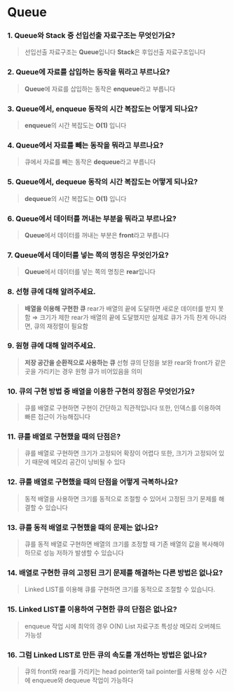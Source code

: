 # Queue

### 1. Queue와 Stack 중 선입선출 자료구조는 무엇인가요?

> 선입선출 자료구조는 **Queue**입니다
**Stack**은 후입선출 자료구조입니다
> 

### 2. Queue에 자료를 삽입하는 동작을 뭐라고 부르나요?

> **Queue**에 자료를 삽입하는 동작은 **enqueue**라고 부릅니다
> 

### 3. Queue에서, enqueue 동작의 시간 복잡도는 어떻게 되나요?

> **enqueue**의 시간 복잡도는 **O(1)** 입니다
> 

### 4. Queue에서 자료를 빼는 동작을 뭐라고 부르나요?

> 큐에서 자료를 빼는 동작은 **dequeue**라고 부릅니다
> 

### 5. Queue에서, dequeue 동작의 시간 복잡도는 어떻게 되나요?

> **dequeue**의 시간 복잡도는 **O(1)** 입니다
> 

### 6. Queue에서 데이터를 꺼내는 부분을 뭐라고 부르나요?

> **Queue**에서 데이터를 꺼내는 부분은 **front**라고 부릅니다
> 

### 7. Queue에서 데이터를 넣는 쪽의 명칭은 무엇인가요?

> **Queue**에서 데이터를 넣는 쪽의 명칭은 **rear**입니다
> 

### 8. 선형 큐에 대해 알려주세요.

> **배열을 이용해 구현한 큐**
rear가 배열의 끝에 도달하면 새로운 데이터를 받지 못함 ⇒ 크기가 제한
rear가 배열의 끝에 도달했지만 실제로 큐가 가득 찬게 아니라면, 큐의 재정렬이 필요함
> 

### 9. 원형 큐에 대해 알려주세요.

> **저장 공간을 순환적으로 사용하는 큐**
선형 큐의 단점을 보완
rear와 front가 같은 곳을 가리키는 경우 원형 큐가 비어있음을 의미
> 

### 10. 큐의 구현 방법 중 배열을 이용한 구현의 장점은 무엇인가요?

> 큐를 배열로 구현하면 구현이 간단하고 직관적입니다
또한, 인덱스를 이용하여 빠른 접근이 가능해집니다
> 

### 11. 큐를 배열로 구현했을 때의 단점은?

> 큐를 배열로 구현하면 크기가 고정되어 확장이 어렵다
또한, 크기가 고정되어 있기 때문에 메모리 공간이 낭비될 수 있다
> 

### 12. 큐를 배열로 구현했을 때의 단점을 어떻게 극복하나요?

> 동적 배열을 사용하면 크기를 동적으로 조절할 수 있어서 고정된 크기 문제를 해결할 수 있습니다
> 

### 13. 큐를 동적 배열로 구현했을 때의 문제는 없나요?

> 큐를 동적 배열로 구현하면 배열의 크기를 조정할 때
기존 배열의 값을 복사해야 하므로 성능 저하가 발생할 수 있습니다
> 

### 14. 배열로 구현한 큐의 고정된 크기 문제를 해결하는 다른 방법은 없나요?

> Linked LIST를 이용해 큐를 구현하면 크기를 동적으로 조절할 수 있습니다.
> 

### 15. Linked LIST를 이용하여 구현한 큐의 단점은 없나요?

> enqueue 작업 시에 최악의 경우 O(N)
List 자료구조 특성상 메모리 오버헤드 가능성
> 

### 16. 그럼 Linked LIST로 만든 큐의 속도를 개선하는 방법은 없나요?

> 큐의 front와 rear를 가리키는 head pointer와 tail pointer를 사용해
상수 시간에 enqueue와 dequeue 작업이 가능하다
>